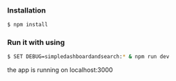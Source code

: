 ### Installation
```sh
$ npm install
```

### Run it with using
```sh
$ SET DEBUG=simpledashboardandsearch:* & npm run dev
```
the app is running on localhost:3000
